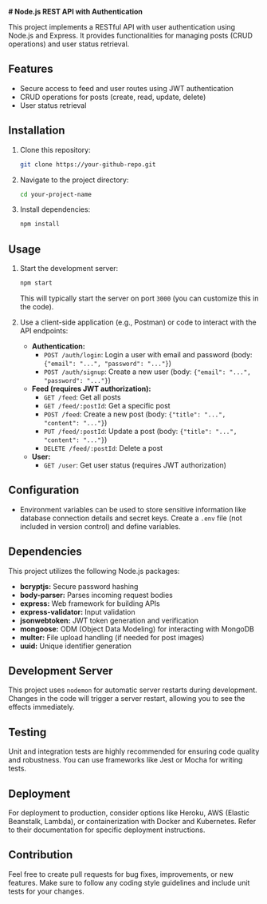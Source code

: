 **# Node.js REST API with Authentication**

This project implements a RESTful API with user authentication using Node.js and Express. It provides functionalities for managing posts (CRUD operations) and user status retrieval.

## Features

* Secure access to feed and user routes using JWT authentication
* CRUD operations for posts (create, read, update, delete)
* User status retrieval

## Installation

1. Clone this repository:

   ```bash
   git clone https://your-github-repo.git
   ```

2. Navigate to the project directory:

   ```bash
   cd your-project-name
   ```

3. Install dependencies:

   ```bash
   npm install
   ```

## Usage

1. Start the development server:

   ```bash
   npm start
   ```

   This will typically start the server on port `3000` (you can customize this in the code).

2. Use a client-side application (e.g., Postman) or code to interact with the API endpoints:

   * **Authentication:**
     - `POST /auth/login`: Login a user with email and password (body: `{"email": "...", "password": "..."}`)
     - `POST /auth/signup`: Create a new user (body: `{"email": "...", "password": "..."}`)
   * **Feed (requires JWT authorization):**
     - `GET /feed`: Get all posts
     - `GET /feed/:postId`: Get a specific post
     - `POST /feed`: Create a new post (body: `{"title": "...", "content": "..."}`)
     - `PUT /feed/:postId`: Update a post (body: `{"title": "...", "content": "..."}`)
     - `DELETE /feed/:postId`: Delete a post
   * **User:**
     - `GET /user`: Get user status (requires JWT authorization)

## Configuration

* Environment variables can be used to store sensitive information like database connection details and secret keys. Create a `.env` file (not included in version control) and define variables.
  
## Dependencies

This project utilizes the following Node.js packages:

* **bcryptjs:** Secure password hashing
* **body-parser:** Parses incoming request bodies
* **express:** Web framework for building APIs
* **express-validator:** Input validation
* **jsonwebtoken:** JWT token generation and verification
* **mongoose:** ODM (Object Data Modeling) for interacting with MongoDB
* **multer:** File upload handling (if needed for post images)
* **uuid:** Unique identifier generation

## Development Server

This project uses `nodemon` for automatic server restarts during development. Changes in the code will trigger a server restart, allowing you to see the effects immediately.

## Testing

Unit and integration tests are highly recommended for ensuring code quality and robustness. You can use frameworks like Jest or Mocha for writing tests.

## Deployment

For deployment to production, consider options like Heroku, AWS (Elastic Beanstalk, Lambda), or containerization with Docker and Kubernetes. Refer to their documentation for specific deployment instructions.

## Contribution

Feel free to create pull requests for bug fixes, improvements, or new features. Make sure to follow any coding style guidelines and include unit tests for your changes.
